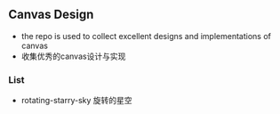 ## Canvas Design

- the repo is used to collect excellent designs and implementations of canvas
- 收集优秀的canvas设计与实现

### List
- rotating-starry-sky 旋转的星空
